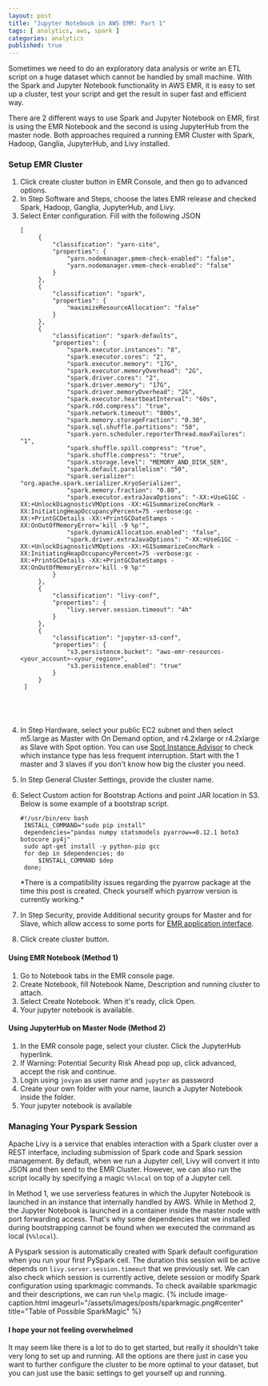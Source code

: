 ```yaml
---
layout: post
title: "Jupyter Notebook in AWS EMR: Part 1"
tags: [ analytics, aws, spark ]
categories: analytics
published: true
---
```


Sometimes we need to do an exploratory data analysis or write an ETL script on a huge dataset which cannot be handled by small machine.
With the Spark and Jupyter Notebook functionality in AWS EMR, it is easy to set up a cluster, test your script and get the result in super fast and efficient way.

<!--more-->
There are 2 different ways to use Spark and Jupyter Notebook on EMR, first is using the EMR Notebook and the second is using JupyterHub from the master node.
Both approaches required a running EMR Cluster with Spark, Hadoop, Ganglia, JupyterHub, and Livy installed. 

### Setup EMR Cluster
1. Click create cluster button in EMR Console, and then go to advanced options.
2. In Step Software and Steps, choose the lates EMR release and checked  Spark, Hadoop, Ganglia, JupyterHub, and Livy.
3. Select Enter configuration. Fill with the following JSON
    <pre><code class="language-json">[
        {
            "classification": "yarn-site",
            "properties": {
                "yarn.nodemanager.pmem-check-enabled": "false",
                "yarn.nodemanager.vmem-check-enabled": "false"
            }
        },
        {
            "classification": "spark",
            "properties": {
                "maximizeResourceAllocation": "false"
            }
        },
        {
            "classification": "spark-defaults",
            "properties": {
                "spark.executor.instances": "8",
                "spark.executor.cores": "2",
                "spark.executor.memory": "17G",
                "spark.executor.memoryOverhead": "2G",
                "spark.driver.cores": "2",
                "spark.driver.memory": "17G",
                "spark.driver.memoryOverhead": "2G",
                "spark.executor.heartbeatInterval": "60s",
                "spark.rdd.compress": "true",
                "spark.network.timeout": "800s",
                "spark.memory.storageFraction": "0.30",
                "spark.sql.shuffle.partitions": "50",
                "spark.yarn.scheduler.reporterThread.maxFailures": "1",
                "spark.shuffle.spill.compress": "true",
                "spark.shuffle.compress": "true",
                "spark.storage.level": "MEMORY_AND_DISK_SER",
                "spark.default.parallelism": "50",
                "spark.serializer": "org.apache.spark.serializer.KryoSerializer",
                "spark.memory.fraction": "0.80",
                "spark.executor.extraJavaOptions": "-XX:+UseG1GC -XX:+UnlockDiagnosticVMOptions -XX:+G1SummarizeConcMark -XX:InitiatingHeapOccupancyPercent=75 -verbose:gc -XX:+PrintGCDetails -XX:+PrintGCDateStamps -XX:OnOutOfMemoryError='kill -9 %p'",
                "spark.dynamicAllocation.enabled": "false",
                "spark.driver.extraJavaOptions": "-XX:+UseG1GC -XX:+UnlockDiagnosticVMOptions -XX:+G1SummarizeConcMark -XX:InitiatingHeapOccupancyPercent=75 -verbose:gc -XX:+PrintGCDetails -XX:+PrintGCDateStamps -XX:OnOutOfMemoryError='kill -9 %p'"
            }
        },
        {
            "classification": "livy-conf",
            "properties": {
                "livy.server.session.timeout": "4h"
            }
        },
        {
            "classification": "jupyter-s3-conf",
            "properties": {
                "s3.persistence.bucket": "aws-emr-resources-&lt;your_account&gt;-&lt;your_region&gt;",
                "s3.persistence.enabled": "true"
            }
        }
    ]
</code></pre>

4. In Step Hardware, select your public EC2 subnet and then select m5.large as Master with On Demand option, and r4.2xlarge or r4.2xlarge as Slave with Spot option. You can use [Spot Instance Advisor](https://aws.amazon.com/ec2/spot/instance-advisor/) to check which instance type has less frequent interruption.
Start with the 1 master and 3 slaves if you don't know how big the cluster you need.
5. In Step General Cluster Settings, provide the cluster name.
6. Select Custom action for Bootstrap Actions and point JAR location in S3. Below is some example of a bootstrap script.
    <pre><code class="language-bash">#!/usr/bin/env bash
    INSTALL_COMMAND="sudo pip install"
    dependencies="pandas numpy statsmodels pyarrow==0.12.1 boto3 botocore py4j"
    sudo apt-get install -y python-pip gcc
    for dep in $dependencies; do
        $INSTALL_COMMAND $dep
    done;</code></pre>*There is a compatibility issues regarding the pyarrow package at the time this post is created. Check yourself which pyarrow version is currently working.*

7. In Step Security, provide Additional security groups for Master and for Slave, which allow access to some ports for [EMR application interface](https://docs.aws.amazon.com/emr/latest/ManagementGuide/emr-web-interfaces.html).
8. Click create cluster button.

#### Using EMR Notebook (Method 1)
1.  Go to Notebook tabs in the EMR console page.
2.  Create Notebook, fill Notebook Name, Description and running cluster to attach.
3.  Select Create Notebook. When it's ready, click Open.
4.  Your jupyter notebook is available.

#### Using JupyterHub on Master Node (Method 2)
1.  In the EMR console page, select your cluster. Click the JupyterHub hyperlink.
2.  If Warning: Potential Security Risk Ahead pop up, click advanced, accept the risk and continue.
3.  Login using `jovyan` as user name and `jupyter` as password
4.  Create your own folder with your name, launch a Jupyter Notebook inside the folder.
5.  Your jupyter notebook is available 

### Managing Your Pyspark Session
Apache Livy is a service that enables interaction with a Spark cluster over a REST interface, including submission of Spark code and Spark session management. By default, when we run a Jupyter cell, Livy will convert it into JSON and then send to the EMR Cluster. However, we can also run the script locally by specifying a magic `%%local` on top of a Jupyter cell.

In Method 1, we use serverless features in which the Jupyter Notebook is launched in an instance that internally handled by AWS.
While in Method 2, the Jupyter Notebook is launched in a container inside the master node with port forwarding access.
That's why some dependencies that we installed during bootstrapping cannot be found when we executed the command as local (`%%local`).

A Pyspark session is automatically created with Spark default configuration when you run your first PySpark cell. The duration this session will be active depends on `livy.server.session.timeout` that we previously set. We can also check which session is currently active, delete session or modify Spark configuration using sparkmagic commands. To check available sparkmagic and their descriptions, we can run `%help` magic.
{% include image-caption.html imageurl="/assets/images/posts/sparkmagic.png#center" title="Table of Possible SparkMagic" %}

<!-- ## Configure PySpark Session


From Jupyter cell, we can also modify spark configuration with the following local command in a Juptyter Notebook cell:

```
%%configure -f
{"executorMemory": "36G", 
"executorCores": 5,
"driverMemory": "36G", 
"driverCores": 5,
"numExecutors": 8}
```

If you decide to modify the number of slave instances, you should also modify the "numExecutors" in the script above to `(#slave_instances x 3) - 1`. -->

#### I hope your not feeling overwhelmed

It may seem like there is a lot to do to get started, but really it shouldn't take very long to set up and running. All the options are there just in case you want to further configure the cluster to be more optimal to your dataset, but you can just use the basic settings to get yourself up and running.